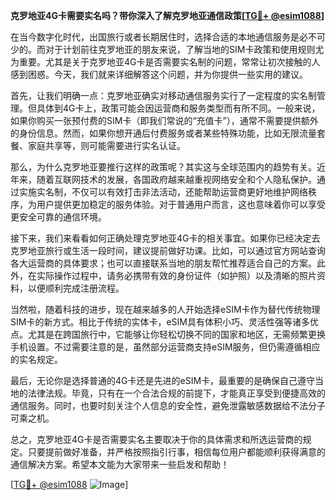 **克罗地亚4G卡需要实名吗？带你深入了解克罗地亚通信政策[[TG💪+ @esim1088](https://t.me/s/esim1088)]**

在当今数字化时代，出国旅行或者长期居住时，选择合适的本地通信服务是必不可少的。而对于计划前往克罗地亚的朋友来说，了解当地的SIM卡政策和使用规则尤为重要。尤其是关于克罗地亚4G卡是否需要实名制的问题，常常让初次接触的人感到困惑。今天，我们就来详细解答这个问题，并为你提供一些实用的建议。

首先，让我们明确一点：克罗地亚确实对移动通信服务实行了一定程度的实名制管理。但具体到4G卡上，政策可能会因运营商和服务类型而有所不同。一般来说，如果你购买一张预付费的SIM卡（即我们常说的“充值卡”），通常不需要提供额外的身份信息。然而，如果你想开通后付费服务或者某些特殊功能，比如无限流量套餐、家庭共享等，则可能需要进行实名认证。

那么，为什么克罗地亚要推行这样的政策呢？其实这与全球范围内的趋势有关。近年来，随着互联网技术的发展，各国政府越来越重视网络安全和个人隐私保护。通过实施实名制，不仅可以有效打击非法活动，还能帮助运营商更好地维护网络秩序，为用户提供更加稳定的服务体验。对于普通用户而言，这也意味着你可以享受更安全可靠的通信环境。

接下来，我们来看看如何正确处理克罗地亚4G卡的相关事宜。如果你已经决定去克罗地亚旅行或生活一段时间，建议提前做好功课。比如，可以通过官方网站查询各大运营商的具体要求；也可以直接联系当地的朋友帮忙推荐适合自己的方案。此外，在实际操作过程中，请务必携带有效的身份证件（如护照）以及清晰的照片资料，以便顺利完成注册流程。

当然啦，随着科技的进步，现在越来越多的人开始选择eSIM卡作为替代传统物理SIM卡的新方式。相比于传统的实体卡，eSIM具有体积小巧、灵活性强等诸多优点。尤其是在跨国旅行中，它能够让你轻松切换不同的国家和地区，无需频繁更换手机设置。不过需要注意的是，虽然部分运营商支持eSIM服务，但仍需遵循相应的实名规定。

最后，无论你是选择普通的4G卡还是先进的eSIM卡，最重要的是确保自己遵守当地的法律法规。毕竟，只有在一个合法合规的前提下，才能真正享受到便捷高效的通信服务。同时，也要时刻关注个人信息的安全性，避免泄露敏感数据给不法分子可乘之机。

总之，克罗地亚4G卡是否需要实名主要取决于你的具体需求和所选运营商的规定。只要提前做好准备，并严格按照指引行事，相信每位用户都能顺利获得满意的通信解决方案。希望本文能为大家带来一些启发和帮助！

[[TG💪+ @esim1088](https://t.me/s/esim1088) ![Image](https://i.postimg.cc/4NQfJmqS/Snipaste-2025-05-13-00-14-12.png)]